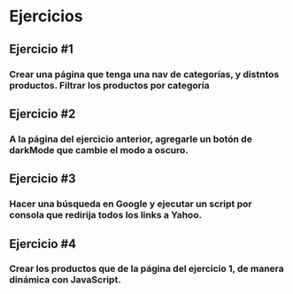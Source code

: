 # Ejercicios

## Ejercicio #1
### Crear una página que tenga una nav de categorías, y distntos productos. Filtrar los productos por categoría

## Ejercicio #2
### A la página del ejercicio anterior, agregarle un botón de darkMode que cambie el modo a oscuro.

## Ejercicio #3
### Hacer una búsqueda en Google y ejecutar un script por consola que redirija todos los links a Yahoo.

## Ejercicio #4
### Crear los productos que de la página del ejercicio 1, de manera dinámica con JavaScript.

